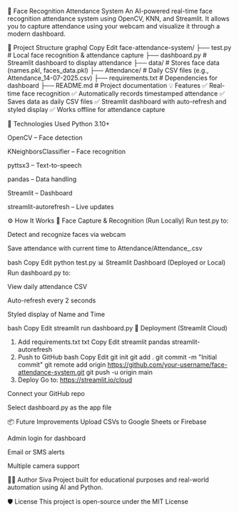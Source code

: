 🎯 Face Recognition Attendance System
An AI-powered real-time face recognition attendance system using OpenCV, KNN, and Streamlit.
It allows you to capture attendance using your webcam and visualize it through a modern dashboard.

📂 Project Structure
graphql
Copy
Edit
face-attendance-system/
├── test.py                     # Local face recognition & attendance capture
├── dashboard.py                # Streamlit dashboard to display attendance
├── data/                       # Stores face data (names.pkl, faces_data.pkl)
├── Attendance/                 # Daily CSV files (e.g., Attendance_14-07-2025.csv)
├── requirements.txt            # Dependencies for dashboard
├── README.md                   # Project documentation
💡 Features
✅ Real-time face recognition
✅ Automatically records timestamped attendance
✅ Saves data as daily CSV files
✅ Streamlit dashboard with auto-refresh and styled display
✅ Works offline for attendance capture

🧠 Technologies Used
Python 3.10+

OpenCV – Face detection

KNeighborsClassifier – Face recognition

pyttsx3 – Text-to-speech

pandas – Data handling

Streamlit – Dashboard

streamlit-autorefresh – Live updates

⚙️ How It Works
👤 Face Capture & Recognition (Run Locally)
Run test.py to:

Detect and recognize faces via webcam

Save attendance with current time to Attendance/Attendance_<date>.csv

bash
Copy
Edit
python test.py
📊 Streamlit Dashboard (Deployed or Local)
Run dashboard.py to:

View daily attendance CSV

Auto-refresh every 2 seconds

Styled display of Name and Time

bash
Copy
Edit
streamlit run dashboard.py
🚀 Deployment (Streamlit Cloud)
1. Add requirements.txt
txt
Copy
Edit
streamlit
pandas
streamlit-autorefresh
2. Push to GitHub
bash
Copy
Edit
git init
git add .
git commit -m "Initial commit"
git remote add origin https://github.com/your-username/face-attendance-system.git
git push -u origin main
3. Deploy
Go to: https://streamlit.io/cloud

Connect your GitHub repo

Select dashboard.py as the app file

📦 Future Improvements
Upload CSVs to Google Sheets or Firebase

Admin login for dashboard

Email or SMS alerts

Multiple camera support

🧑‍💻 Author
Siva 
Project built for educational purposes and real-world automation using AI and Python.

🛡 License
This project is open-source under the MIT License